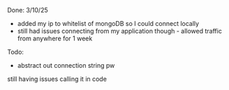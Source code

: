 Done:
3/10/25

- added my ip to whitelist of mongoDB so I could connect locally
- still had issues connecting from my application though - allowed traffic from anywhere for 1 week

Todo:

- abstract out connection string pw

still having issues calling it in code
